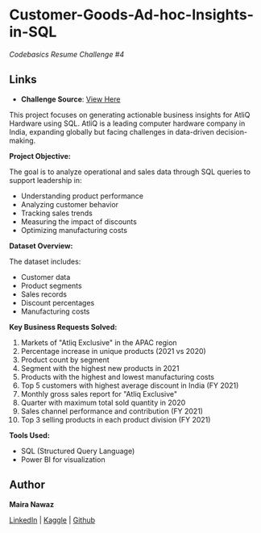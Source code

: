 # Customer-Goods-Ad-hoc-Insights-in-SQL

*Codebasics Resume Challenge #4*

## Links

- **Challenge Source**: [View Here](https://codebasics.io/challenge/codebasics-resume-project-challenge/)



This project focuses on generating actionable business insights for AtliQ Hardware using SQL. AtliQ is a leading computer hardware company in India, expanding globally but facing challenges in data-driven decision-making.

**Project Objective:**

The goal is to analyze operational and sales data through SQL queries to support leadership in:

* Understanding product performance
* Analyzing customer behavior
* Tracking sales trends
* Measuring the impact of discounts
* Optimizing manufacturing costs

**Dataset Overview:**

The dataset includes:

* Customer data
* Product segments
* Sales records
* Discount percentages
* Manufacturing costs

**Key Business Requests Solved:**

1. Markets of "Atliq Exclusive" in the APAC region
2. Percentage increase in unique products (2021 vs 2020)
3. Product count by segment
4. Segment with the highest new products in 2021
5. Products with the highest and lowest manufacturing costs
6. Top 5 customers with highest average discount in India (FY 2021)
7. Monthly gross sales report for "Atliq Exclusive"
8. Quarter with maximum total sold quantity in 2020
9. Sales channel performance and contribution (FY 2021)
10. Top 3 selling products in each product division (FY 2021)

**Tools Used:**

* SQL (Structured Query Language)
* Power BI for visualization

 ##  Author

**Maira Nawaz**

[LinkedIn](https://www.linkedin.com/in/mairanawaz/) | [Kaggle](https://www.kaggle.com/mairanawaz) | [Github](https://github.com/Maira-Nawaz)

